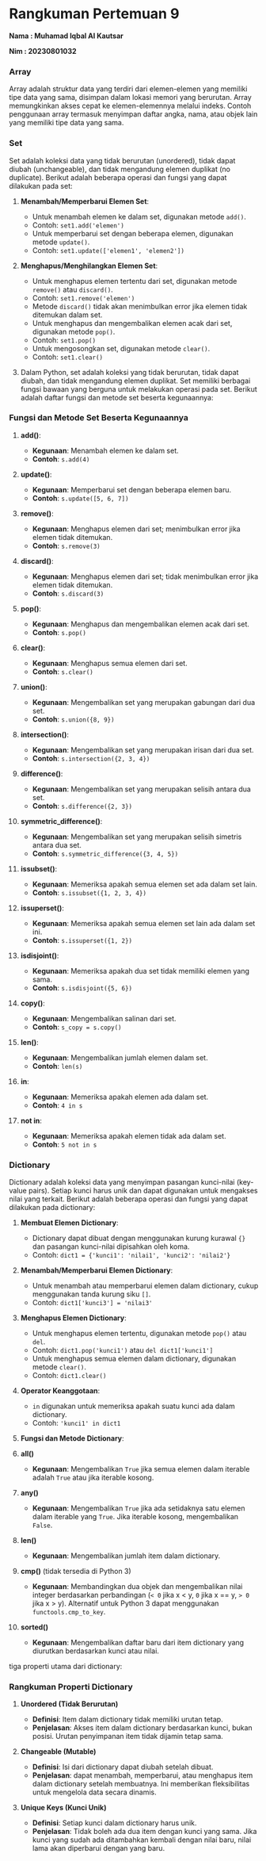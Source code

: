 # Rangkuman Pertemuan 9

**Nama : Muhamad Iqbal Al Kautsar**

**Nim : 20230801032**

### Array
Array adalah struktur data yang terdiri dari elemen-elemen yang memiliki tipe data yang sama, disimpan dalam lokasi memori yang berurutan. Array memungkinkan akses cepat ke elemen-elemennya melalui indeks. Contoh penggunaan array termasuk menyimpan daftar angka, nama, atau objek lain yang memiliki tipe data yang sama.

### Set
Set adalah koleksi data yang tidak berurutan (unordered), tidak dapat diubah (unchangeable), dan tidak mengandung elemen duplikat (no duplicate). Berikut adalah beberapa operasi dan fungsi yang dapat dilakukan pada set:

1. **Menambah/Memperbarui Elemen Set**:
   - Untuk menambah elemen ke dalam set, digunakan metode `add()`.
   - Contoh: `set1.add('elemen')`
   - Untuk memperbarui set dengan beberapa elemen, digunakan metode `update()`.
   - Contoh: `set1.update(['elemen1', 'elemen2'])`

2. **Menghapus/Menghilangkan Elemen Set**:
   - Untuk menghapus elemen tertentu dari set, digunakan metode `remove()` atau `discard()`.
   - Contoh: `set1.remove('elemen')`
   - Metode `discard()` tidak akan menimbulkan error jika elemen tidak ditemukan dalam set.
   - Untuk menghapus dan mengembalikan elemen acak dari set, digunakan metode `pop()`.
   - Contoh: `set1.pop()`
   - Untuk mengosongkan set, digunakan metode `clear()`.
   - Contoh: `set1.clear()`

3. Dalam Python, set adalah koleksi yang tidak berurutan, tidak dapat diubah, dan tidak mengandung elemen duplikat. Set memiliki berbagai fungsi bawaan yang berguna untuk melakukan operasi pada set. Berikut adalah daftar fungsi dan metode set beserta kegunaannya:

### Fungsi dan Metode Set Beserta Kegunaannya

1. **add()**:
   - **Kegunaan**: Menambah elemen ke dalam set.
   - **Contoh**: `s.add(4)`

2. **update()**:
   - **Kegunaan**: Memperbarui set dengan beberapa elemen baru.
   - **Contoh**: `s.update([5, 6, 7])`

3. **remove()**:
   - **Kegunaan**: Menghapus elemen dari set; menimbulkan error jika elemen tidak ditemukan.
   - **Contoh**: `s.remove(3)`

4. **discard()**:
   - **Kegunaan**: Menghapus elemen dari set; tidak menimbulkan error jika elemen tidak ditemukan.
   - **Contoh**: `s.discard(3)`

5. **pop()**:
   - **Kegunaan**: Menghapus dan mengembalikan elemen acak dari set.
   - **Contoh**: `s.pop()`

6. **clear()**:
   - **Kegunaan**: Menghapus semua elemen dari set.
   - **Contoh**: `s.clear()`

7. **union()**:
   - **Kegunaan**: Mengembalikan set yang merupakan gabungan dari dua set.
   - **Contoh**: `s.union({8, 9})`

8. **intersection()**:
   - **Kegunaan**: Mengembalikan set yang merupakan irisan dari dua set.
   - **Contoh**: `s.intersection({2, 3, 4})`

9. **difference()**:
   - **Kegunaan**: Mengembalikan set yang merupakan selisih antara dua set.
   - **Contoh**: `s.difference({2, 3})`

10. **symmetric_difference()**:
    - **Kegunaan**: Mengembalikan set yang merupakan selisih simetris antara dua set.
    - **Contoh**: `s.symmetric_difference({3, 4, 5})`

11. **issubset()**:
    - **Kegunaan**: Memeriksa apakah semua elemen set ada dalam set lain.
    - **Contoh**: `s.issubset({1, 2, 3, 4})`

12. **issuperset()**:
    - **Kegunaan**: Memeriksa apakah semua elemen set lain ada dalam set ini.
    - **Contoh**: `s.issuperset({1, 2})`

13. **isdisjoint()**:
    - **Kegunaan**: Memeriksa apakah dua set tidak memiliki elemen yang sama.
    - **Contoh**: `s.isdisjoint({5, 6})`

14. **copy()**:
    - **Kegunaan**: Mengembalikan salinan dari set.
    - **Contoh**: `s_copy = s.copy()`

15. **len()**:
    - **Kegunaan**: Mengembalikan jumlah elemen dalam set.
    - **Contoh**: `len(s)`

16. **in**:
    - **Kegunaan**: Memeriksa apakah elemen ada dalam set.
    - **Contoh**: `4 in s`

17. **not in**:
    - **Kegunaan**: Memeriksa apakah elemen tidak ada dalam set.
    - **Contoh**: `5 not in s`




### Dictionary
Dictionary adalah koleksi data yang menyimpan pasangan kunci-nilai (key-value pairs). Setiap kunci harus unik dan dapat digunakan untuk mengakses nilai yang terkait. Berikut adalah beberapa operasi dan fungsi yang dapat dilakukan pada dictionary:

1. **Membuat Elemen Dictionary**:
   - Dictionary dapat dibuat dengan menggunakan kurung kurawal `{}` dan pasangan kunci-nilai dipisahkan oleh koma.
   - Contoh: `dict1 = {'kunci1': 'nilai1', 'kunci2': 'nilai2'}`

2. **Menambah/Memperbarui Elemen Dictionary**:
   - Untuk menambah atau memperbarui elemen dalam dictionary, cukup menggunakan tanda kurung siku `[]`.
   - Contoh: `dict1['kunci3'] = 'nilai3'`

3. **Menghapus Elemen Dictionary**:
   - Untuk menghapus elemen tertentu, digunakan metode `pop()` atau `del`.
   - Contoh: `dict1.pop('kunci1')` atau `del dict1['kunci1']`
   - Untuk menghapus semua elemen dalam dictionary, digunakan metode `clear()`.
   - Contoh: `dict1.clear()`

4. **Operator Keanggotaan**:
   - `in` digunakan untuk memeriksa apakah suatu kunci ada dalam dictionary.
   - Contoh: `'kunci1' in dict1`



5. **Fungsi dan Metode Dictionary**:

1. **all()**
   - **Kegunaan**: Mengembalikan `True` jika semua elemen dalam iterable adalah `True` atau jika iterable kosong.

2. **any()**
   - **Kegunaan**: Mengembalikan `True` jika ada setidaknya satu elemen dalam iterable yang `True`. Jika iterable kosong, mengembalikan `False`.

3. **len()**
   - **Kegunaan**: Mengembalikan jumlah item dalam dictionary.

4. **cmp()** (tidak tersedia di Python 3)
   - **Kegunaan**: Membandingkan dua objek dan mengembalikan nilai integer berdasarkan perbandingan (`< 0` jika x < y, `0` jika x == y, `> 0` jika x > y). Alternatif untuk Python 3 dapat menggunakan `functools.cmp_to_key`.

5. **sorted()**
   - **Kegunaan**: Mengembalikan daftar baru dari item dictionary yang diurutkan berdasarkan kunci atau nilai.


tiga properti utama dari dictionary:

### Rangkuman Properti Dictionary

1. **Unordered (Tidak Berurutan)**
   - **Definisi**: Item dalam dictionary tidak memiliki urutan tetap.
   - **Penjelasan**: Akses item dalam dictionary berdasarkan kunci, bukan posisi. Urutan penyimpanan item tidak dijamin tetap sama.

2. **Changeable (Mutable)**
   - **Definisi**: Isi dari dictionary dapat diubah setelah dibuat.
   - **Penjelasan**: dapat menambah, memperbarui, atau menghapus item dalam dictionary setelah membuatnya. Ini memberikan fleksibilitas untuk mengelola data secara dinamis.

3. **Unique Keys (Kunci Unik)**
   - **Definisi**: Setiap kunci dalam dictionary harus unik.
   - **Penjelasan**: Tidak boleh ada dua item dengan kunci yang sama. Jika kunci yang sudah ada ditambahkan kembali dengan nilai baru, nilai lama akan diperbarui dengan yang baru.














